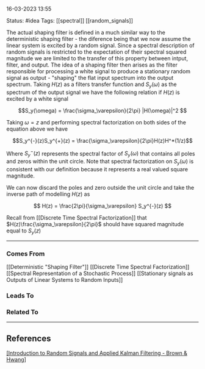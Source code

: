 16-03-2023   13:55

Status: #idea
Tags: [[spectral]] [[random_signals]]

The actual shaping filter is defined in a much similar way to the deterministic shaping filter -
the diference being that we now assume the linear system is excited by a random signal. Since a spectral description of random signals is restricted to the expectation of their spectral squared magnitude we are limited to the transfer of this property between intput, filter, and output. The idea of a shaping filter then arises as the filter responsible for processing a white signal to produce a stationary random signal as output - "shaping" the 
flat input spectrum into the output spectrum. Taking $H(z)$ as a filters transfer function and $S_y(\omega)$ as the spectrum of the output signal we have the following relation if $H(z)$ is excited by a white signal

$$S_y(\omega) = \frac{\sigma_\varepsilon}{2\pi} |H(\omega)|^2 $$

Taking $\omega = z$ and performing spectral factorization on both sides of the equation above we have

$$S_y^{-}(z)S_y^{+}(z) = \frac{\sigma_\varepsilon}{2\pi}H(z)H^*(1/z)$$

Where $S_y^{-}(z)$ represents the spectral factor of $S_y(\omega)$ that contains all poles and zeros within the unit circle. Note that spectral factorization on $S_y(\omega)$ is consistent with our definition because it represents a real valued square magnitude.

We can now discard the poles and zero outside the unit circle and take the inverse path of modelling $H(z)$ as 


$$ H(z) = \frac{2\pi}{\sigma_\varepsilon} S_y^{-}(z) $$

Recall from [[Discrete Time Spectral Factorization]] that $H(z)\frac{\sigma_\varepsilon}{2\pi}$ should have squared magnitude equal to $S_y(z)$ 


---


### Comes From

[[Deterministic "Shaping Filter"]]
[[Discrete Time Spectral Factorization]]
[[Spectral Representation of a Stochastic Process]]
[[Stationary signals as Outputs of Linear Systems to Random Inputs]]

### Leads To


### Related To


---

## References

[[Introduction to Random Signals and Applied Kalman Filtering - Brown & Hwang]](137)